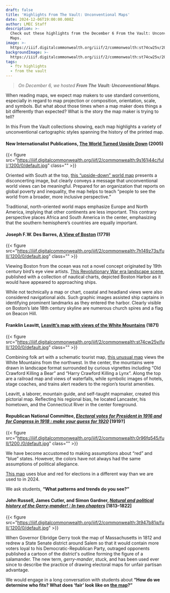 ```yaml
---
draft: false
title: 'Highlights From The Vault: Unconventional Maps'
date: 2024-12-06T19:00:00.000Z
author: LMEC Staff
description: >-
  Check out these highlights from the December 6 From the Vault: Unconventional
  Maps.
image: >-
  https://iiif.digitalcommonwealth.org/iiif/2/commonwealth:st74cw25v/205,661,10245,4315/,1200/0/default.jpg
backgroundImage: >-
  https://iiif.digitalcommonwealth.org/iiif/2/commonwealth:st74cw25v/205,661,10245,4315/,1200/0/default.jpg
tags:
  - ftv highlights
  - from the vault
---
```


> *On December 6, we hosted **From The Vault: Unconventional Maps***.

When reading maps, we expect map makers to use standard conventions, especially in regard to map projection or composition, orientation, scale, and symbols. But what about those times when a map maker does things a bit differently than expected? What is the story the map maker is trying to tell?

In this From the Vault collections showing, each map highlights a variety of unconventional cartographic styles spanning the history of the printed map.

#### New Internationalist Publications, [The World Turned Upside Down](https://collections.leventhalmap.org/search/commonwealth:9s161j433) (2005)

{{< figure src="https://iiif.digitalcommonwealth.org/iiif/2/commonwealth:9s161j44c/full/,1200/0/default.jpg" class="" >}}

Oriented with South at the top, [this “upside-down” world map](https://collections.leventhalmap.org/search/commonwealth:9s161j433) presents a disconcerting image, but clearly conveys a message that unconventional world views can be meaningful. Prepared for an organization that reports on global poverty and inequality, the map helps to teach “people to see the world from a broader, more inclusive perspective.”

Traditional, north-oriented world maps emphasize Europe and North America, implying that other continents are less important. This contrary perspective places Africa and South America in the center, emphasizing that the southern hemisphere’s countries are equally important.

#### Joseph F.W. Des Barres, [A View of Boston](https://collections.leventhalmap.org/search/commonwealth:7h149z72h) (1779)

{{< figure src="https://iiif.digitalcommonwealth.org/iiif/2/commonwealth:7h149z73s/full/,1200/0/default.jpg" class="" >}}

Viewing Boston from the ocean was not a novel concept originated by 19th century bird’s eye view artists. [This Revolutionary War era landscape scene](https://collections.leventhalmap.org/search/commonwealth:7h149z72h), published with a collection of nautical charts, depicted Boston Harbor as it would have appeared to approaching ships.

While not technically a map or chart, coastal and headland views were also considered navigational aids. Such graphic images assisted ship captains in identifying prominent landmarks as they entered the harbor. Clearly visible on Boston’s late 18th century skyline are numerous church spires and a flag on Beacon Hill.

#### Franklin Leavitt, [Leavitt’s map with views of the White Mountains](https://collections.leventhalmap.org/search/commonwealth:st74cw24k) (1871)

{{< figure src="https://iiif.digitalcommonwealth.org/iiif/2/commonwealth:st74cw25v/full/,1200/0/default.jpg" class="" >}}

Combining folk art with a schematic tourist map, [this unusual map](https://collections.leventhalmap.org/search/commonwealth:st74cw24k) views the White Mountains from the northwest. In the center, the mountains were drawn in landscape format surrounded by curious vignettes including “Old Crawford Killing a Bear” and “Harry Crawford Killing a Lynx”. Along the top are a railroad map and views of waterfalls, while symbolic images of hotels, stage coaches, and trains alert readers to the region’s tourist amenities.

Leavitt, a laborer, mountain guide, and self-taught mapmaker, created this pictorial map. Reflecting his regional bias, he located Lancaster, his hometown, and the Connecticut River in the center foreground.

#### Republican National Committee, ***[Electoral votes for President in 1916 and for Congress in 1918 : make your guess for 1920](https://collections.leventhalmap.org/search/commonwealth:0r96fq53w)*** \[1919?]

{{< figure src="https://iiif.digitalcommonwealth.org/iiif/2/commonwealth:0r96fq545/full/1200,/0/default.jpg" class="" >}}

We have become accustomed to making assumptions about “red” and “blue” states. However, the colors have not always had the same assumptions of political allegiance.

[This map](https://collections.leventhalmap.org/search/commonwealth:0r96fq53w) uses blue and red for elections in a different way than we are used to in 2024.

We ask students, **“What patterns and trends do you see?”**

#### John Russell, James Cutler, and Simon Gardner, ***[Natural and political history of the Gerry-mander! : In two chapters](https://collections.leventhalmap.org/search/commonwealth:3t947b80f)*** \[1813–1822]

{{< figure src="https://iiif.digitalcommonwealth.org/iiif/2/commonwealth:3t947b81q/full/,1200/0/default.jpg" >}}

When Governor Elbridge Gerry took the map of Massachusetts in 1812 and redrew a State Senate district around Salem so that it would contain more voters loyal to his Democratic-Republican Party, outraged opponents published a cartoon of the district's outline forming the figure of a salamander. The new term, *gerry-mander*, stuck, and has been used ever since to describe the practice of drawing electoral maps for unfair partisan advantage.

We would engage in a long conversation with students about **“How do we determine who fits? What does ‘fair’ look like on [the map](https://collections.leventhalmap.org/search/commonwealth:3t947b80f)?”**

